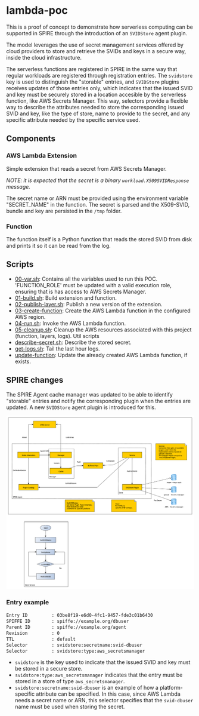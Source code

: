 # lambda-poc

This is a proof of concept to demonstrate how serverless computing can be supported in SPIRE through the introduction of an `SVIDStore` agent plugin.

The model leverages the use of secret management services offered by cloud providers to store and retrieve the SVIDs and keys in a secure way, inside the cloud infrastructure.

The serverless functions are registered in SPIRE in the same way that regular workloads are registered through registration entries. The `svidstore` key is used to distinguish the "storable" entries, and `SVIDStore` plugins receives updates of those entries only, which indicates that the issued SVID and key must be securely stored in a location accesible by the serverless function, like AWS Secrets Manager. This way, selectors provide a flexible way to describe the attributes needed to store the corresponding issued SVID and key, like the type of store, name to provide to the secret, and any specific attribute needed by the specific service used.

## Components

### AWS Lambda Extension

Simple extension that reads a secret from AWS Secrets Manager.

*NOTE: it is expected that the secret is a binary `workload.X509SVIDResponse` message.*

The secret name or ARN must be provided using the environment variable "SECRET_NAME" in the function. 
The secret is parsed and the X509-SVID, bundle and key are persisted in the `/tmp` folder.

### Function

The function itself is a Python function that reads the stored SVID from disk and prints it so it can be read from the log.

## Scripts

* [00-var.sh](./00-vars.sh): Contains all the variables used to run this POC. 'FUNCTION_ROLE' must be updated with a valid execution role, ensuring that is has access to AWS Secrets Manager.
* [01-build.sh](./01-build.sh): Build extension and function.
* [02-publish-layer.sh](./02-publish-layer.sh): Publish a new version of the extension.
* [03-create-function](./03-create-function.sh): Create the AWS Lambda function in the configured AWS region.
* [04-run.sh](./04-run.sh): Invoke the AWS Lambda function.
* [05-cleanup.sh](./05-cleanup.sh): Cleanup the AWS resources associated with this project (function, layers, logs).
Util scripts
* [describe-secret.sh](./describe-secret.sh): Describe the stored secret.
* [get-logs.sh](./get-logs.sh): Tail the last hour logs.
* [update-function](./update-function.sh): Update the already created AWS Lambda function, if exists.

## SPIRE changes

The SPIRE Agent cache manager was updated to be able to identify "storable" entries and notify the corresponding plugin when the entries are updated. A new `SVIDStore` agent plugin is introduced for this.

![SPIRE Diagram](./images/agent-pusher-pipe.png)

### Entry example

```
Entry ID         : 03be8f19-e6d0-4fc1-9457-fde3c01b6430
SPIFFE ID        : spiffe://example.org/dbuser
Parent ID        : spiffe://example.org/agent
Revision         : 0
TTL              : default
Selector         : svidstore:secretname:svid-dbuser
Selector         : svidstore:type:aws_secretsmanager
```

* `svidstore` is the key used to indicate that the issued SVID and key must be stored in a secure store.
* `svidstore:type:aws_secretsmanager` indicates that the entry must be stored in a store of type `aws_secretsmanager`.
* `svidstore:secretname:svid-dbuser` is an example of how a platform-specific attribute can be specified. In this case, since AWS Lambda needs a secret name or ARN, this selector specifies that the `svid-dbuser` name must be used when storing the secret.
